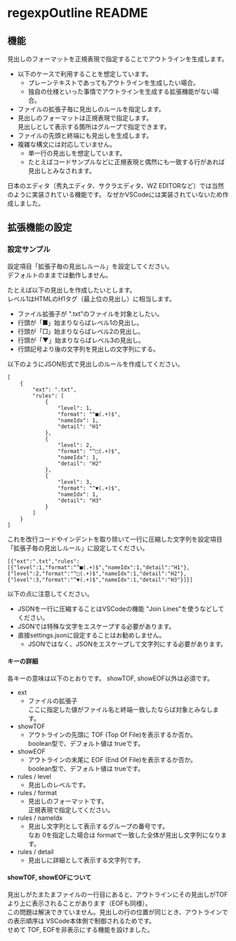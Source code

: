 # regexpOutline README

## 機能

見出しのフォーマットを正規表現で指定することでアウトラインを生成します。

* 以下のケースで利用することを想定しています。
    - プレーンテキストであってもアウトラインを生成したい場合。
    - 独自の仕様といった事情でアウトラインを生成する拡張機能がない場合。
* ファイルの拡張子毎に見出しのルールを指定します。
* 見出しのフォーマットは正規表現で指定します。  
  見出しとして表示する箇所はグループで指定できます。
* ファイルの先頭と終端にも見出しを生成します。
* 複雑な構文には対応していません。
  - 単一行の見出しを想定しています。  
  - たとえばコードサンプルなどに正規表現と偶然にも一致する行があれば見出しとみなされます。

日本のエディタ（秀丸エディタ、サクラエディタ、WZ EDITORなど）では当然のように実装されている機能です。
なぜかVSCodeには実装されていないため作成しました。

## 拡張機能の設定
### 設定サンプル

設定項目「拡張子毎の見出しルール」を設定してください。  
デフォルトのままでは動作しません。

たとえば以下の見出しを作成したいとします。  
レベル1はHTMLのH1タグ（最上位の見出し）に相当します。

* ファイル拡張子が ".txt"のファイルを対象としたい。
* 行頭が「■」始まりならばレベル1の見出し。
* 行頭が「□」始まりならばレベル2の見出し。
* 行頭が「▼」始まりならばレベル3の見出し。
* 行頭記号より後の文字列を見出しの文字列にする。

以下のようにJSON形式で見出しのルールを作成してください。  

```
[
    {
        "ext": ".txt",
        "rules": [
            {
                "level": 1,
                "format": "^■(.+)$",
                "nameIdx": 1,
                "detail": "H1"
            },
            {
                "level": 2,
                "format": "^□(.+)$",
                "nameIdx": 1,
                "detail": "H2"
            },
            {
                "level": 3,
                "format": "^▼(.+)$",
                "nameIdx": 1,
                "detail": "H3"
            }
        ]
    }
]
```

これを改行コードやインデントを取り除いて一行に圧縮した文字列を設定項目「拡張子毎の見出しルール」に設定してください。

```
[{"ext":".txt","rules":[{"level":1,"format":"^■(.+)$","nameIdx":1,"detail":"H1"},{"level":2,"format":"^□(.+)$","nameIdx":1,"detail":"H2"},{"level":3,"format":"^▼(.+)$","nameIdx":1,"detail":"H3"}]}]
```

以下の点に注意してください。

* JSONを一行に圧縮することはVSCodeの機能 "Join Lines"を使うなどしてください。
* JSONでは特殊な文字をエスケープする必要があります。
* 直接settings.jsonに設定することはお勧めしません。
  - JSONではなく、JSONをエスケープして文字列にする必要があります。

#### キーの詳細

各キーの意味は以下のとおりです。
showTOF, showEOF以外は必須です。

* ext
  - ファイルの拡張子  
    ここに指定した値がファイル名と終端一致したならば対象とみなします。
* showTOF
  - アウトラインの先頭に TOF (Top Of File)を表示するか否か。  
    boolean型で、デフォルト値は trueです。
* showEOF
  - アウトラインの末尾に EOF (End Of File)を表示するか否か。  
    boolean型で、デフォルト値は trueです。
* rules / level
  - 見出しのレベルです。
* rules / format
  - 見出しのフォーマットです。  
    正規表現で指定してください。
* rules / nameIdx
  - 見出し文字列として表示するグループの番号です。  
    なお 0を指定した場合は formatで一致した全体が見出し文字列になります。
* rules / detail
  - 見出しに詳細として表示する文字列です。

#### showTOF, showEOFについて

見出しがたまたまファイルの一行目にあると、アウトラインにその見出しがTOFより上に表示されることがあります（EOFも同様）。  
この問題は解決できていません。見出しの行の位置が同じとき、アウトラインでの表示順序は VSCode本体側で制御されるためです。  
せめて TOF, EOFを非表示にする機能を設けました。
